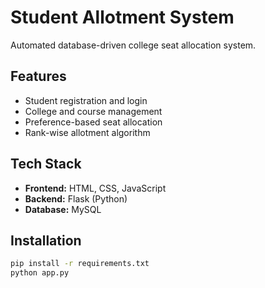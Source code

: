# Student Allotment System

Automated database-driven college seat allocation system.

## Features
- Student registration and login
- College and course management
- Preference-based seat allocation
- Rank-wise allotment algorithm

## Tech Stack
- **Frontend:** HTML, CSS, JavaScript
- **Backend:** Flask (Python)
- **Database:** MySQL

## Installation
```bash
pip install -r requirements.txt
python app.py